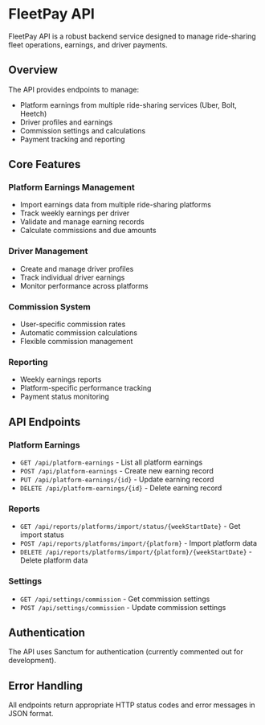 # FleetPay API

FleetPay API is a robust backend service designed to manage ride-sharing fleet operations, earnings, and driver payments.

## Overview

The API provides endpoints to manage:
- Platform earnings from multiple ride-sharing services (Uber, Bolt, Heetch)
- Driver profiles and earnings
- Commission settings and calculations
- Payment tracking and reporting

## Core Features

### Platform Earnings Management
- Import earnings data from multiple ride-sharing platforms
- Track weekly earnings per driver
- Validate and manage earning records
- Calculate commissions and due amounts

### Driver Management
- Create and manage driver profiles
- Track individual driver earnings
- Monitor performance across platforms

### Commission System
- User-specific commission rates
- Automatic commission calculations
- Flexible commission management

### Reporting
- Weekly earnings reports
- Platform-specific performance tracking
- Payment status monitoring

## API Endpoints

### Platform Earnings
- `GET /api/platform-earnings` - List all platform earnings
- `POST /api/platform-earnings` - Create new earning record
- `PUT /api/platform-earnings/{id}` - Update earning record
- `DELETE /api/platform-earnings/{id}` - Delete earning record

### Reports
- `GET /api/reports/platforms/import/status/{weekStartDate}` - Get import status
- `POST /api/reports/platforms/import/{platform}` - Import platform data
- `DELETE /api/reports/platforms/import/{platform}/{weekStartDate}` - Delete platform data

### Settings
- `GET /api/settings/commission` - Get commission settings
- `POST /api/settings/commission` - Update commission settings

## Authentication

The API uses Sanctum for authentication (currently commented out for development).

## Error Handling

All endpoints return appropriate HTTP status codes and error messages in JSON format.
